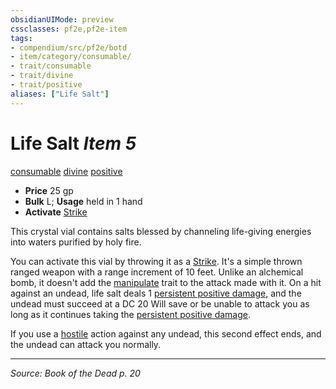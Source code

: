 ```yaml
---
obsidianUIMode: preview
cssclasses: pf2e,pf2e-item
tags:
- compendium/src/pf2e/botd
- item/category/consumable/
- trait/consumable
- trait/divine
- trait/positive
aliases: ["Life Salt"]
---
```

# Life Salt *Item 5*  
[consumable](rules/traits/consumable.md "Consumable Item Trait")  [divine](rules/traits/divine.md "Divine Tradition Trait")  [positive](rules/traits/positive.md "Positive Energy & Element Trait")  

- **Price** 25 gp
- **Bulk** L; **Usage** held in 1 hand
- **Activate** [Strike](rules/actions/strike.md)

This crystal vial contains salts blessed by channeling life-giving energies into waters purified by holy fire.

You can activate this vial by throwing it as a [Strike](rules/actions/strike.md). It's a simple thrown ranged weapon with a range increment of 10 feet. Unlike an alchemical bomb, it doesn't add the [manipulate](rules/traits/manipulate.md "Manipulate General Trait") trait to the attack made with it. On a hit against an undead, life salt deals 1 [persistent positive damage](rules/conditions.md#Persistent%20Damage), and the undead must succeed at a DC 20 Will save or be unable to attack you as long as it continues taking the [persistent positive damage](rules/conditions.md#Persistent%20Damage).

If you use a [hostile](rules/conditions.md#Hostile) action against any undead, this second effect ends, and the undead can attack you normally.


---
*Source: Book of the Dead p. 20*